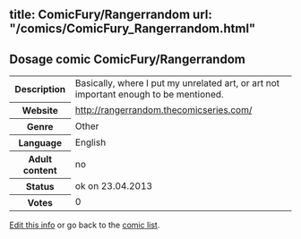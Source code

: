 title: ComicFury/Rangerrandom
url: "/comics/ComicFury_Rangerrandom.html"
---
Dosage comic ComicFury/Rangerrandom
-----------------------------------------

<table class="comicinfo">
<tr>
<th>Description</th><td>Basically, where I put my unrelated art, or art not important enough to be mentioned.</td>
</tr>
<tr>
<th>Website</th><td><a href="http://rangerrandom.thecomicseries.com/">http://rangerrandom.thecomicseries.com/</a></td>
</tr>
<tr>
<th>Genre</th><td>Other</td>
</tr>
<tr>
<th>Language</th><td>English</td>
</tr>
<tr>
<th>Adult content</th><td>no</td>
</tr>
<tr>
<th>Status</th><td>ok on 23.04.2013</td>
</tr>
<tr>
<th>Votes</th><td>0</div></td>
</tr>
</table>

[Edit this info](/comics/ComicFury_Rangerrandom_edit.html) or go back to the [comic list](../comic-index.html).
